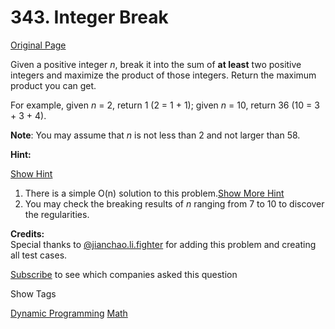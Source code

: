 # 343. Integer Break

[Original Page](https://leetcode.com/problems/integer-break/)

Given a positive integer _n_, break it into the sum of **at least** two positive integers and maximize the product of those integers. Return the maximum product you can get.

For example, given _n_ = 2, return 1 (2 = 1 + 1); given _n_ = 10, return 36 (10 = 3 + 3 + 4).

**Note**: You may assume that _n_ is not less than 2 and not larger than 58.

**Hint:**

[Show Hint](#)

1.  There is a simple O(n) solution to this problem.[Show More Hint](#)
2.  You may check the breaking results of _n_ ranging from 7 to 10 to discover the regularities.

**Credits:**  
Special thanks to [@jianchao.li.fighter](https://leetcode.com/discuss/user/jianchao.li.fighter) for adding this problem and creating all test cases.

<div>

[Subscribe](/subscribe/) to see which companies asked this question

</div>

<div>

<div id="tags" class="btn btn-xs btn-warning">Show Tags</div>

<span class="hidebutton">[Dynamic Programming](/tag/dynamic-programming/) [Math](/tag/math/)</span></div>